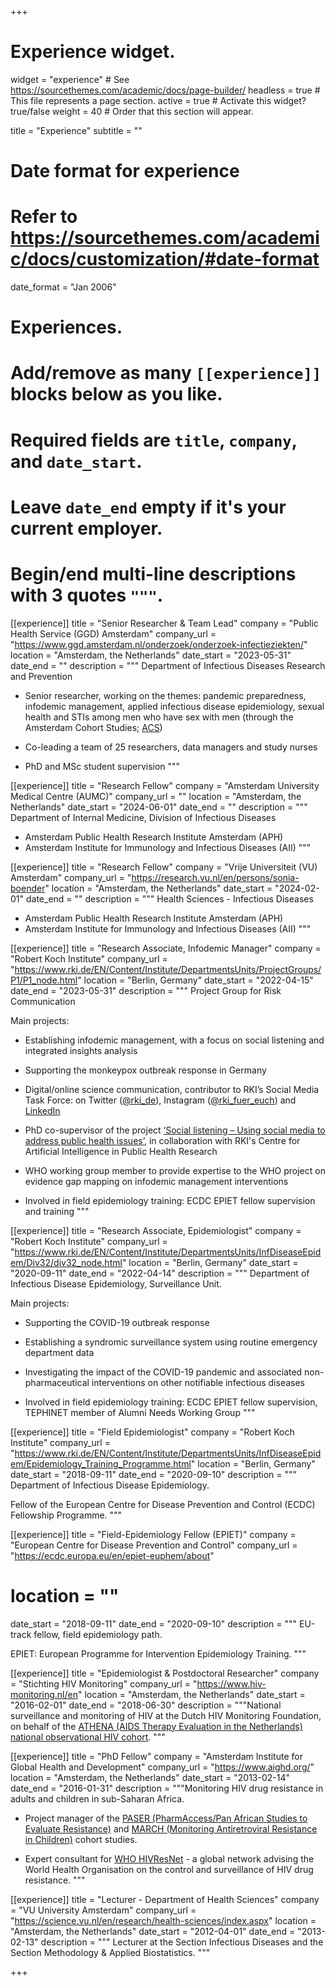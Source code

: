 +++
# Experience widget.
widget = "experience"  # See https://sourcethemes.com/academic/docs/page-builder/
headless = true  # This file represents a page section.
active = true  # Activate this widget? true/false
weight = 40  # Order that this section will appear.

title = "Experience"
subtitle = ""

# Date format for experience
#   Refer to https://sourcethemes.com/academic/docs/customization/#date-format
date_format = "Jan 2006"

# Experiences.
#   Add/remove as many `[[experience]]` blocks below as you like.
#   Required fields are `title`, `company`, and `date_start`.
#   Leave `date_end` empty if it's your current employer.
#   Begin/end multi-line descriptions with 3 quotes `"""`.
[[experience]]
  title = "Senior Researcher & Team Lead"
  company = "Public Health Service (GGD) Amsterdam"
  company_url = "https://www.ggd.amsterdam.nl/onderzoek/onderzoek-infectieziekten/"
  location = "Amsterdam, the Netherlands"
  date_start = "2023-05-31"
  date_end = ""
  description = """
  Department of Infectious Diseases Research and Prevention

- Senior researcher, working on the themes: 
pandemic preparedness, infodemic management, applied infectious disease epidemiology, sexual health and STIs among men who have sex with men (through the Amsterdam Cohort Studies; [ACS](https://www.ggd.amsterdam.nl/onderzoek/onderzoek-infectieziekten/doe-mee-amsterdam-cohort-studies/amsterdamse-cohort-studies/))

- Co-leading a team of 25 researchers, data managers and study nurses

- PhD and MSc student supervision
"""

[[experience]]
  title = "Research Fellow"
  company = "Amsterdam University Medical Centre (AUMC)"
  company_url = ""
  location = "Amsterdam, the Netherlands"
  date_start = "2024-06-01"
  date_end = ""
  description = """
  Department of Internal Medicine, Division of Infectious Diseases 
  - Amsterdam Public Health Research Institute Amsterdam (APH)
  - Amsterdam Institute for Immunology and Infectious Diseases (AII)
"""

[[experience]]
  title = "Research Fellow"
  company = "Vrije Universiteit (VU) Amsterdam"
  company_url = "https://research.vu.nl/en/persons/sonia-boender"
  location = "Amsterdam, the Netherlands"
  date_start = "2024-02-01"
  date_end = ""
  description = """
  Health Sciences - Infectious Diseases
  
  - Amsterdam Public Health Research Institute Amsterdam (APH)
  - Amsterdam Institute for Immunology and Infectious Diseases (AII)
"""

[[experience]]
  title = "Research Associate, Infodemic Manager"
  company = "Robert Koch Institute"
  company_url = "https://www.rki.de/EN/Content/Institute/DepartmentsUnits/ProjectGroups/P1/P1_node.html"
  location = "Berlin, Germany"
  date_start = "2022-04-15"
  date_end = "2023-05-31"
  description = """
  Project Group for Risk Communication

Main projects:

- Establishing infodemic management, with a focus on social listening and integrated insights analysis

- Supporting the monkeypox outbreak response in Germany

- Digital/online science communication, contributor to RKI’s Social Media Task Force: on Twitter ([@rki_de](https://twitter.com/rki_de)), Instagram ([@rki_fuer_euch](https://www.instagram.com/rki_fuer_euch/)) and [LinkedIn](https://www.linkedin.com/company/robertkochinstitut/)

- PhD co-supervisor of the project [‘Social listening – Using social media to address public health issues’](https://www.rki.de/DE/Content/Institut/OrgEinheiten/ZKI-PH/ZKI-PH_PhD2022_02.html), in collaboration with RKI's Centre for Artificial Intelligence in Public Health Research

- WHO working group member to provide expertise to the WHO project on evidence gap mapping on infodemic management interventions

- Involved in field epidemiology training: ECDC EPIET fellow supervision and training
"""

[[experience]]
  title = "Research Associate, Epidemiologist"
  company = "Robert Koch Institute"
  company_url = "https://www.rki.de/EN/Content/Institute/DepartmentsUnits/InfDiseaseEpidem/Div32/div32_node.html"
  location = "Berlin, Germany"
  date_start = "2020-09-11"
  date_end = "2022-04-14"
  description = """
  Department of Infectious Disease Epidemiology, Surveillance Unit.

Main projects:

- Supporting the COVID-19 outbreak response 

- Establishing a syndromic surveillance system using routine emergency department data 

- Investigating the impact of the COVID-19 pandemic and associated non-pharmaceutical interventions on other notifiable infectious diseases

- Involved in field epidemiology training: ECDC EPIET fellow supervision, TEPHINET member of Alumni Needs Working Group
"""

[[experience]]
  title = "Field Epidemiologist"
  company = "Robert Koch Institute"
  company_url = "https://www.rki.de/EN/Content/Institute/DepartmentsUnits/InfDiseaseEpidem/Epidemiology_Training_Programme.html"
  location = "Berlin, Germany"
  date_start = "2018-09-11"
  date_end = "2020-09-10"
  description = """
  Department of Infectious Disease Epidemiology. 
  
Fellow of the European Centre for Disease Prevention and Control (ECDC) Fellowship Programme.
"""

[[experience]]
  title = "Field-Epidemiology Fellow (EPIET)"
  company = "European Centre for Disease Prevention and Control"
  company_url = "https://ecdc.europa.eu/en/epiet-euphem/about"
#  location = ""
  date_start = "2018-09-11"
  date_end = "2020-09-10"
  description = """
  EU-track fellow, field epidemiology path.
  
  EPIET: European Programme for Intervention Epidemiology Training.
"""

[[experience]]
  title = "Epidemiologist & Postdoctoral Researcher"
  company = "Stichting HIV Monitoring"
  company_url = "https://www.hiv-monitoring.nl/en"
  location = "Amsterdam, the Netherlands"
  date_start = "2016-02-01"
  date_end = "2018-06-30"
  description = """National surveillance and monitoring of HIV at the Dutch HIV Monitoring Foundation, on behalf of the [ATHENA (AIDS Therapy Evaluation in the Netherlands) national observational HIV cohort](https://bmjopen.bmj.com/content/8/9/e022516).
"""

[[experience]]
  title = "PhD Fellow"
  company = "Amsterdam Institute for Global Health and Development"
  company_url = "https://www.aighd.org/"
  location = "Amsterdam, the Netherlands"
  date_start = "2013-02-14"
  date_end = "2016-01-31"
  description = """Monitoring HIV drug resistance in adults and children in sub-Saharan Africa. 

- Project manager of the [PASER (PharmAccess/Pan African Studies to Evaluate Resistance)](https://www.aighd.org/project/paser/) and [MARCH (Monitoring Antiretroviral Resistance in Children)](https://www.aighd.org/project/march/) cohort studies. 

- Expert consultant for [WHO HIVResNet](https://www.who.int/hiv/topics/drugresistance/hivresnet/en/) - a global network advising the World Health Organisation on the control and surveillance of HIV drug resistance. 
"""

[[experience]]
  title = "Lecturer - Department of Health Sciences"
  company = "VU University Amsterdam"
  company_url = "https://science.vu.nl/en/research/health-sciences/index.aspx"
  location = "Amsterdam, the Netherlands"
  date_start = "2012-04-01"
  date_end = "2013-02-13"
  description = """
  Lecturer at the Section Infectious Diseases and the Section Methodology & Applied Biostatistics.
"""

+++
